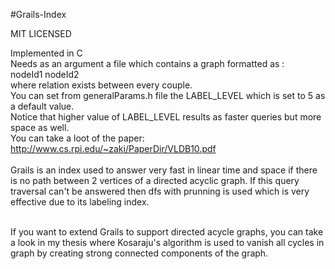 #Grails-Index

MIT LICENSED

Implemented in C </br>
Needs as an argument a file which contains a graph formatted as :</br>
nodeId1 nodeId2</br>
where relation exists between every couple.</br>
You can set from generalParams.h file the LABEL_LEVEL which is set to 5 as a default value.</br>
Notice that higher value of LABEL_LEVEL results as faster queries but more space as well.</br>
You can take a loot of the paper:</br>
  http://www.cs.rpi.edu/~zaki/PaperDir/VLDB10.pdf</br>
</br>
Grails is an index used to answer very fast in linear time and space if there is no path between 2 vertices of a directed acyclic graph. If this query traversal can't be answered then dfs with prunning is used which is very effective due to its labeling index. </br></br>

If you want to extend Grails to support directed acycle graphs, you can take a look in my thesis where Kosaraju's algorithm is used to vanish all cycles in graph by creating strong connected components of the graph.</br>
